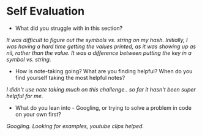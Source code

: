 # Self Evaluation

- What did you struggle with in this section?

*It was difficult to figure out the symbols vs. string on my hash. Initially, I was having a hard time getting the values printed, as it was showing up as nil, rather than the value. It was a difference between putting the key in a symbol vs. string.*

- How is note-taking going? What are you finding helpful? When do you find yourself taking the most helpful notes?

*I didn't use note taking much on this challenge.. so far it hasn't been super helpful for me.*

- What do you lean into - Googling, or trying to solve a problem in code on your own first?

*Googling. Looking for examples, youtube clips helped.*